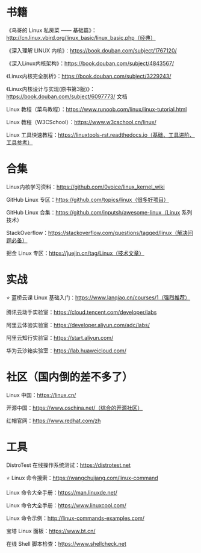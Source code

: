 # 书籍
《鸟哥的 Linux 私房菜 —— 基础篇》：http://cn.linux.vbird.org/linux_basic/linux_basic.php（经典）

《深入理解 LINUX 内核》：https://book.douban.com/subject/1767120/

《深入Linux内核架构》：https://book.douban.com/subject/4843567/

《Linux内核完全剖析》：https://book.douban.com/subject/3229243/

《Linux内核设计与实现(原书第3版)》：https://book.douban.com/subject/6097773/
文档

Linux 教程（菜鸟教程）：https://www.runoob.com/linux/linux-tutorial.html

Linux 教程（W3CSchool）：https://www.w3cschool.cn/linux/

Linux 工具快速教程：https://linuxtools-rst.readthedocs.io（基础、工具进阶、工具参考）

# 合集
Linux内核学习资料：https://github.com/0voice/linux_kernel_wiki

GitHub Linux 专区：https://github.com/topics/linux（很多好项目）

GitHub Linux 合集：https://github.com/inputsh/awesome-linux（Linux 系列技术）

StackOverflow：https://stackoverflow.com/questions/tagged/linux（解决问题必备）

掘金 Linux 专区：https://juejin.cn/tag/Linux（技术文章）

# 实战
⭐ 蓝桥云课 Linux 基础入门：https://www.lanqiao.cn/courses/1（强烈推荐）

腾讯云动手实验室：https://cloud.tencent.com/developer/labs

阿里云体验实验室：https://developer.aliyun.com/adc/labs/

阿里云知行实验室：https://start.aliyun.com/

华为云沙箱实验室：https://lab.huaweicloud.com/

# 社区（国内倒的差不多了）
Linux 中国：https://linux.cn/

开源中国：https://www.oschina.net/（综合的开源社区）

红帽官网：https://www.redhat.com/zh

# 工具
DistroTest 在线操作系统测试：https://distrotest.net

⭐ Linux 命令搜索：https://wangchujiang.com/linux-command

Linux 命令大全手册：https://man.linuxde.net/

Linux 命令大全手册：https://www.linuxcool.com/

Linux 命令示例：http://linux-commands-examples.com/

宝塔 Linux 面板：https://www.bt.cn/

在线 Shell 脚本检查：https://www.shellcheck.net